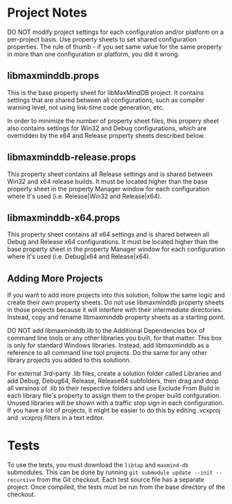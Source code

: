 # Project Notes

DO NOT modify project settings for each configuration and/or platform
on a per-project basis. Use property sheets to set shared configuration
properties. The rule of thumb - if you set same value for the same
property in more than one configuration or platform, you did it wrong.

## libmaxminddb.props

This is the base property sheet for libMaxMindDB project. It contains
settings that are shared between all configurations, such as compiler
warning level, not using link-time code generation, etc.

In order to minimize the number of property sheet files, this propery
sheet also contains settings for Win32 and Debug configurations, which
are overridden by the x64 and Release property sheets described below.

## libmaxminddb-release.props

This property sheet contains all Release settings and is shared between
Win32 and x64 release builds. It must be located higher than the base
property sheet in the property Manager window for each configuration
where it's used (i.e. Release|Win32 and Release|x64).

## libmaxminddb-x64.props

This property sheet contains all x64 settings and is shared between all
Debug and Release x64 configurations. It must be located higher than the
base property sheet in the property Manager window for each configuration
where it's used (i.e. Debug|x64 and Release|x64).

## Adding More Projects

If you want to add more projects into this solution, follow the same logic
and create their own property sheets. Do not use libmaxminddb property
sheets in those projects because it will interfere with their intermediate
directories. Instead, copy and rename libmaxminddb property sheets as a
starting point.

DO NOT add libmaxminddb.lib to the Additional Dependencies box of command
line tools or any other libraries you built, for that matter. This box is
only for standard Windows libraries. Instead, add libmaxminddb as a reference
to all command line tool projects. Do the same for any other library projects
you added to this solutionn.

For external 3rd-party .lib files, create a solution folder called Libraries
and add Debug, Debug64, Release, Release64 subfolders, then drag and drop all
versinos of .lib to their respective folders and use Exclude From Build in
each library file's property to assign them to the proper build confguration.
Unused libraries will be shown with a traffic stop sign in each configuration.
If you have a lot of projects, it might be easier to do this by editing .vcxproj
and .vcxproj.filters in a text editor.

# Tests

To use the tests, you must download the `libtap` and `maxmind-db` submodules.
This can be done by running `git submodule update --init --recursive` from
the Git checkout. Each test source file has a separate project. Once compiled,
the tests must be run from the base directory of the checkout.
